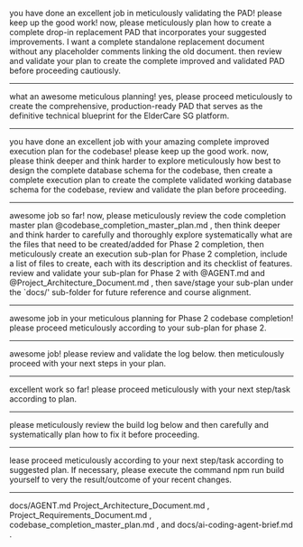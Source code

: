 you have done an excellent job in meticulously validating the PAD! please keep up the good work! now, please meticulously plan how to create a complete drop-in replacement PAD that incorporates your suggested improvements. I want a complete standalone replacement document without any placeholder comments linking the old document. then review and validate your plan to create the complete improved and validated PAD before proceeding cautiously.

---
what an awesome meticulous planning! yes, please proceed meticulously to create the comprehensive, production-ready PAD that serves as the definitive technical blueprint for the ElderCare SG platform.

---
you have done an excellent job with your amazing complete improved execution plan for the codebase! please keep up the good work. now, please think deeper and think harder to explore meticulously how best to design the complete database schema for the codebase, then create a complete execution plan to create the complete validated working database schema for the codebase, review and validate the plan before proceeding.

---
awesome job so far! now, please meticulously review the code completion master plan @codebase_completion_master_plan.md , then think deeper and think harder to carefully and thoroughly explore systematically what are the files that need to be created/added for Phase 2 completion, then meticulously create an execution sub-plan for Phase 2 completion, include a list of files to create, each with its description and its checklist of features. review and validate your sub-plan for Phase 2 with @AGENT.md and @Project_Architecture_Document.md , then save/stage your sub-plan under the `docs/' sub-folder for future reference and course alignment.

---

awesome job in your meticulous planning for Phase 2 codebase completion! please proceed meticulously according to your sub-plan for phase 2.

---

awesome job! please review and validate the log below. then meticulously proceed with your next steps in your plan.

---

excellent work so far! please proceed meticulously with your next step/task according to plan.

---

please meticulously review the build log below and then carefully and systematically plan how to fix it before proceeding.

---

lease proceed meticulously according to your next step/task according to suggested plan. If necessary, please execute the command npm run build  yourself to very the result/outcome of your recent changes.

---

docs/AGENT.md Project_Architecture_Document.md , Project_Requirements_Document.md , codebase_completion_master_plan.md , and docs/ai-coding-agent-brief.md
.
